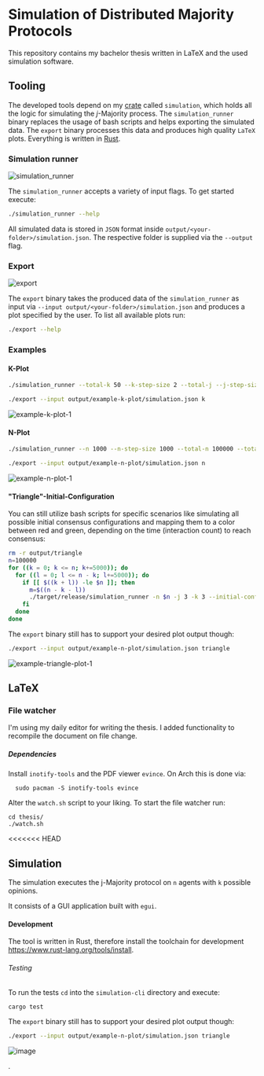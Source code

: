 # Simulation of Distributed Majority Protocols

This repository contains my bachelor thesis written in LaTeX and the used simulation software.

## Tooling
The developed tools depend on my [crate](https://crates.io/) called
`simulation`, which holds all the logic for simulating the *j*-Majority process.
The `simulation_runner` binary replaces the usage of bash scripts and helps
exporting the simulated data. The `export` binary processes this data and
produces high quality `LaTeX` plots. Everything is written in [Rust](https://rust-lang.org).
### Simulation runner
![simulation_runner](https://github.com/tomgroenwoldt/bachelor-thesis/assets/70777530/46a7b21b-182a-4b8e-a545-67f4b7a4846a)

The `simulation_runner` accepts a variety of input flags. To get started execute:
```bash
./simulation_runner --help
```
All simulated data is stored in `JSON` format inside `output/<your-folder>/simulation.json`. The respective folder
is supplied via the `--output` flag.

### Export
![export](https://github.com/tomgroenwoldt/bachelor-thesis/assets/70777530/b48428de-2a62-42c7-ac74-9a0323576524)

The `export` binary takes the produced data of the `simulation_runner` as input
via `--input output/<your-folder>/simulation.json` and produces a plot specified by the user.
To list all available plots run:
```bash
./export --help
```

### Examples
#### K-Plot
```bash
./simulation_runner --total-k 50 --k-step-size 2 --total-j --j-step-size 3 --output example-k-plot
```
```bash
./export --input output/example-k-plot/simulation.json k
```
![example-k-plot-1](https://github.com/tomgroenwoldt/bachelor-thesis/assets/70777530/fc75218b-a042-4239-9387-a8efdd98c9c1)

#### N-Plot
```bash
./simulation_runner --n 1000 --n-step-size 1000 --total-n 100000 --total-j 12 --output example-n-plot
```
```bash
./export --input output/example-n-plot/simulation.json n
```
![example-n-plot-1](https://github.com/tomgroenwoldt/bachelor-thesis/assets/70777530/0ce87804-002c-4449-a81d-a42602070f84)

#### "Triangle"-Initial-Configuration
You can still utilize bash scripts for specific scenarios like simulating all
possible initial consensus configurations and mapping them to a color between
red and green, depending on the time (interaction count) to reach consensus:
```bash
rm -r output/triangle
n=100000
for ((k = 0; k <= n; k+=5000)); do
  for ((l = 0; l <= n - k; l+=5000)); do
    if [[ $((k + l)) -le $n ]]; then
      m=$((n - k - l))
      ./target/release/simulation_runner -n $n -j 3 -k 3 --initial-config $k,$l,$m --output triangle
    fi
  done
done
```

The `export` binary still has to support your desired plot output though:
```bash
./export --input output/example-n-plot/simulation.json triangle
```
![example-triangle-plot-1](https://github.com/tomgroenwoldt/bachelor-thesis/assets/70777530/d27e38ae-64b1-42bb-99d7-d44ad156fcf4)


## LaTeX

### File watcher
I'm using my daily editor for writing the thesis. I added functionality to recompile the document
on file change.

##### Dependencies
Install `inotify-tools` and the PDF viewer `evince`. On Arch this is done via:
```
  sudo pacman -S inotify-tools evince
```

Alter the `watch.sh` script to your liking. To start the file watcher run:

```
cd thesis/
./watch.sh
```
<<<<<<< HEAD

## Simulation
The simulation executes the j-Majority protocol on `n` agents with `k` possible opinions.

It consists of a GUI application built with `egui`.

#### Development
The tool is written in Rust, therefore install the toolchain for development <https://www.rust-lang.org/tools/install>.
###### Testing
To run the tests `cd` into the `simulation-cli` directory and execute:
```
cargo test
```

The `export` binary still has to support your desired plot output though:
```bash
./export --input output/example-n-plot/simulation.json triangle
```
![image](https://github.com/tomgroenwoldt/simulation-suite-j-majority/assets/70777530/f524217b-5720-49cc-8c0f-a892021357f1)

.
